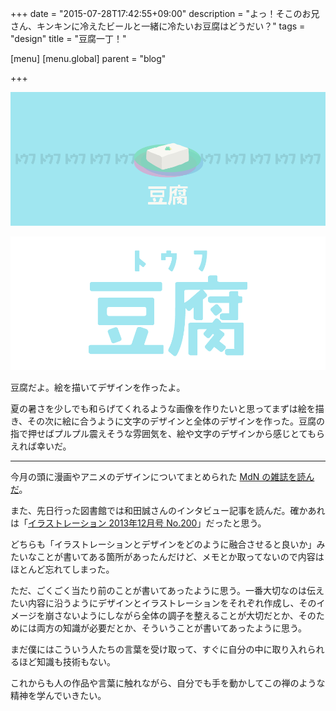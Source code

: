 +++
date = "2015-07-28T17:42:55+09:00"
description = "よっ！そこのお兄さん、キンキンに冷えたビールと一緒に冷たいお豆腐はどうだい？"
tags = "design"
title = "豆腐一丁！"

[menu]
  [menu.global]
    parent = "blog"

+++

![](/images/blog/cool-tofu/image.png)

![](/images/blog/cool-tofu/type.png)

豆腐だよ。絵を描いてデザインを作ったよ。

夏の暑さを少しでも和らげてくれるような画像を作りたいと思ってまずは絵を描き、その次に絵に合うように文字のデザインと全体のデザインを作った。豆腐の指で押せばプルプル震えそうな雰囲気を、絵や文字のデザインから感じとてもらえれば幸いだ。

---

今月の頭に漫画やアニメのデザインについてまとめられた [MdN の雑誌を読んだ](blog/design-magazine/)。

また、先日行った図書館では和田誠さんのインタビュー記事を読んだ。確かあれは「[イラストレーション 2013年12月号 No.200](http://www.genkosha.co.jp/il/backnumber/1576.html)」だったと思う。

どちらも「イラストレーションとデザインをどのように融合させると良いか」みたいなことが書いてある箇所があったんだけど、メモとか取ってないので内容はほとんど忘れてしまった。

ただ、ごくごく当たり前のことが書いてあったように思う。一番大切なのは伝えたい内容に沿うようにデザインとイラストレーションをそれぞれ作成し、そのイメージを崩さないようにしながら全体の調子を整えることが大切だとか、そのためには両方の知識が必要だとか、そういうことが書いてあったように思う。

まだ僕にはこういう人たちの言葉を受け取って、すぐに自分の中に取り入れられるほど知識も技術もない。

これからも人の作品や言葉に触れながら、自分でも手を動かしてこの禅のような精神を学んでいきたい。
